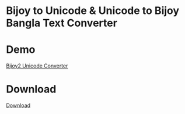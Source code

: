 # Bijoy to Unicode &amp; Unicode to Bijoy Bangla Text Converter

# Demo
<a href="https://app.trickbuzz.net/library/converter/">Bijoy2 Unicode Converter</a>

# Download
<a href="https://codeload.github.com/Sironamhin/bijoy2unicode-converter/zip/refs/heads/main">Download</a>
